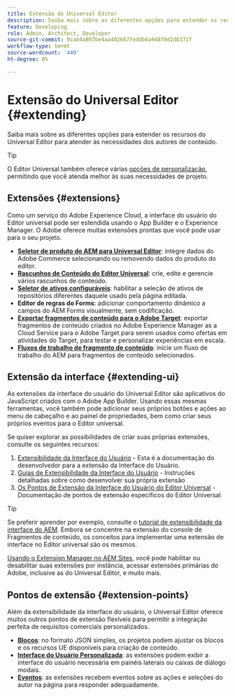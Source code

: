 ```yaml
---
title: Extensão do Universal Editor
description: Saiba mais sobre as diferentes opções para estender os recursos do Universal Editor para atender às necessidades dos autores de conteúdo.
feature: Developing
role: Admin, Architect, Developer
source-git-commit: 0cab4a807be4aa402667feddb6a948f0d2db371f
workflow-type: tm+mt
source-wordcount: '449'
ht-degree: 0%

---
```



# Extensão do Universal Editor {#extending}

Saiba mais sobre as diferentes opções para estender os recursos do Universal Editor para atender às necessidades dos autores de conteúdo.

>[!TIP]
>
>O Editor Universal também oferece várias [opções de personalização](/help/implementing/universal-editor/customizing.md), permitindo que você atenda melhor às suas necessidades de projeto.

## Extensões  {#extensions}

Como um serviço do Adobe Experience Cloud, a interface do usuário do Editor universal pode ser estendida usando o App Builder e o Experience Manager. O Adobe oferece muitas extensões prontas que você pode usar para o seu projeto.

* **[Seletor de produto do AEM para Universal Editor](https://developer.adobe.com/uix/docs/extension-manager/extension-developed-by-adobe/ue-product-picker/)**: integre dados do Adobe Commerce selecionando ou removendo dados do produto do editor.
* **[Rascunhos de Conteúdo do Editor Universal](https://developer.adobe.com/uix/docs/extension-manager/extension-developed-by-adobe/universal-editor-content-drafts/)**: crie, edite e gerencie vários rascunhos de conteúdo.
* **[Seletor de ativos configuráveis](https://developer.adobe.com/uix/docs/extension-manager/extension-developed-by-adobe/configurable-asset-picker/)**: habilitar a seleção de ativos de repositórios diferentes daquele usado pela página editada.
* **Editor de regras do Forms**: adicionar comportamento dinâmico a campos do AEM Forms visualmente, sem codificação.
* **[Exportar fragmentos de conteúdo para o Adobe Target](https://developer.adobe.com/uix/docs/extension-manager/extension-developed-by-adobe/exporting-content-fragment-to-adobe-target/)**: exportar fragmentos de conteúdo criados no Adobe Experience Manager as a Cloud Service para o Adobe Target para serem usados como ofertas em atividades do Target, para testar e personalizar experiências em escala.
* **[Fluxos de trabalho de fragmento de conteúdo](https://developer.adobe.com/uix/docs/extension-manager/extension-developed-by-adobe/content-fragments-workflows/)**: inicie um fluxo de trabalho do AEM para fragmentos de conteúdo selecionados.

## Extensão da interface {#extending-ui}

As extensões da interface do usuário do Universal Editor são aplicativos do JavaScript criados com o Adobe App Builder. Usando essas mesmas ferramentas, você também pode adicionar seus próprios botões e ações ao menu de cabeçalho e ao painel de propriedades, bem como criar seus próprios eventos para o Editor universal.

Se quiser explorar as possibilidades de criar suas próprias extensões, consulte os seguintes recursos:

1. [Extensibilidade da Interface do Usuário](https://developer.adobe.com/uix/docs/) - Esta é a documentação do desenvolvedor para a extensão da Interface do Usuário.
1. [Guias de Extensibilidade da Interface do Usuário](https://developer.adobe.com/uix/docs/guides/) - Instruções detalhadas sobre como desenvolver sua própria extensão
1. [Os Pontos de Extensão da Interface do Usuário do Editor Universal](https://developer.adobe.com/uix/docs/services/aem-universal-editor/) - Documentação de pontos de extensão específicos do Editor Universal

>[!TIP]
>
>Se preferir aprender por exemplo, consulte o [tutorial de extensibilidade da interface do AEM](https://experienceleague.adobe.com/en/docs/experience-manager-learn/cloud-service/developing/extensibility/ui/overview). Embora se concentre na extensão do console de Fragmentos de conteúdo, os conceitos para implementar uma extensão de interface no Editor universal são os mesmos.

[Usando o Extension Manager no AEM Sites](https://developer.adobe.com/uix/docs/extension-manager/), você pode habilitar ou desabilitar suas extensões por instância, acessar extensões primárias do Adobe, inclusive as do Universal Editor, e muito mais.

## Pontos de extensão {#extension-points}

Além da extensibilidade da interface do usuário, o Universal Editor oferece muitos outros pontos de extensão flexíveis para permitir a integração perfeita de requisitos comerciais personalizados.

* **[Blocos](/help/edge/developer/block-collection.md)**: no formato JSON simples, os projetos podem ajustar os blocos e os recursos UE disponíveis para criação de conteúdo.
* **[Interface do Usuário Personalizada](#extending-ui)**: as extensões podem exibir a interface do usuário necessária em painéis laterais ou caixas de diálogo modais.
* **[Eventos](/help/implementing/universal-editor/events.md)**: as extensões recebem eventos sobre as ações e seleções do autor na página para responder adequadamente.
